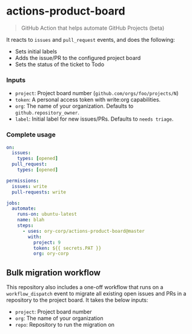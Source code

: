 # actions-product-board
> GitHub Action that helps automate GitHub Projects (beta)

It reacts to `issues` and `pull_request` events, and does the following:

- Sets initial labels
- Adds the issue/PR to the configured project board
- Sets the status of the ticket to Todo

### Inputs

- `project`: Project board number (`github.com/orgs/foo/projects/N`)
- `token`: A personal access token with write:org capabilities.
- `org`: The name of your organization. Defaults to `github.repository_owner`.
- `label`: Initial label for new issues/PRs. Defaults to `needs triage`.

### Complete usage

```yaml
on:
  issues:
    types: [opened]
  pull_request:
    types: [opened]

permissions:
  issues: write
  pull-requests: write

jobs:
  automate:
    runs-on: ubuntu-latest
    name: blah
    steps:
      - uses: ory-corp/actions-product-board@master
        with:
          project: 9
          token: ${{ secrets.PAT }}
          org: ory-corp
```

## Bulk migration workflow

This repository also includes a one-off workflow that runs on a
`workflow_dispatch` event to migrate all existing open issues and PRs in
a repository to the project board. It takes the below inputs:

- `project`: Project board number
- `org`: The name of your organization
- `repo`: Repository to run the migration on
